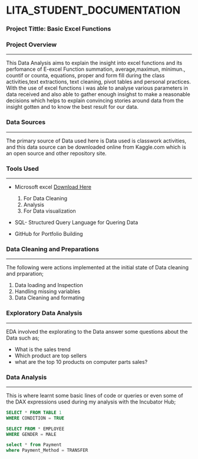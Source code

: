 # LITA_STUDENT_DOCUMENTATION

### Project Tittle: Basic Excel Functions

### Project Overview
---
This Data Analysis aims to explain the insight into excel functions and its perfomance of E-excel Function summation, average,maximun, minimun., countif or counta, equations, proper and form fill during the class activities,text extractions, text cleaning, pivot tables and personal practices. With the use of excel functions i was able to analyse various parameters in data received and also able to gather enough insighst to make a reasonable decisions which helps to explain convincing stories around data from the insight gotten and to know the best result for our data.

### Data Sources
---
The primary source of Data used here is Data used is classwork activities, and this data source can be downloaded online from Kaggle.com which is an open source and other repository site.

### Tools Used
---
- Microsoft excel  [Download Here](https://www.microsoft.com)
   1. For Data Cleaning
   2. Analysis
   3. For Data visualization

- SQL- Structured Query Language for Quering Data
-  GitHub for Portfolio Building

  ### Data Cleaning and Preparations
  ---
  The following were actions implemented at the initial state of Data cleaning and prparation;
  1. Data loading and Inspection
  2. Handling missing variables
  3. Data Cleaning and formating

### Exploratory Data Analysis 
---
EDA involved the explorating to the Data answer some questions about the Data such as;
- What is the sales trend
- Which product are top sellers
- what are the top 10 products on computer parts sales?

### Data Analysis
---
This is where learnt some basic lines of code or queries or even some of the DAX expressions used during my analysis with the Incubator Hub;

```SQL
SELECT * FROM TABLE 1
WHERE CONDITION = TRUE
```
```SQL
SELECT FROM * EMPLOYEE
WHERE GENDER = MALE
```

```SQL
select * from Payment
where Payment_Method = TRANSFER
```


